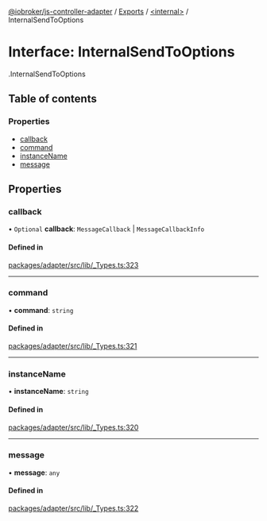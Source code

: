 [@iobroker/js-controller-adapter](../README.md) / [Exports](../modules.md) / [<internal\>](../modules/internal_.md) / InternalSendToOptions

# Interface: InternalSendToOptions

[<internal>](../modules/internal_.md).InternalSendToOptions

## Table of contents

### Properties

- [callback](internal_.InternalSendToOptions.md#callback)
- [command](internal_.InternalSendToOptions.md#command)
- [instanceName](internal_.InternalSendToOptions.md#instancename)
- [message](internal_.InternalSendToOptions.md#message)

## Properties

### callback

• `Optional` **callback**: `MessageCallback` \| `MessageCallbackInfo`

#### Defined in

[packages/adapter/src/lib/_Types.ts:323](https://github.com/ioBroker/ioBroker.js-controller/blob/deec19ee/packages/adapter/src/lib/_Types.ts#L323)

___

### command

• **command**: `string`

#### Defined in

[packages/adapter/src/lib/_Types.ts:321](https://github.com/ioBroker/ioBroker.js-controller/blob/deec19ee/packages/adapter/src/lib/_Types.ts#L321)

___

### instanceName

• **instanceName**: `string`

#### Defined in

[packages/adapter/src/lib/_Types.ts:320](https://github.com/ioBroker/ioBroker.js-controller/blob/deec19ee/packages/adapter/src/lib/_Types.ts#L320)

___

### message

• **message**: `any`

#### Defined in

[packages/adapter/src/lib/_Types.ts:322](https://github.com/ioBroker/ioBroker.js-controller/blob/deec19ee/packages/adapter/src/lib/_Types.ts#L322)
